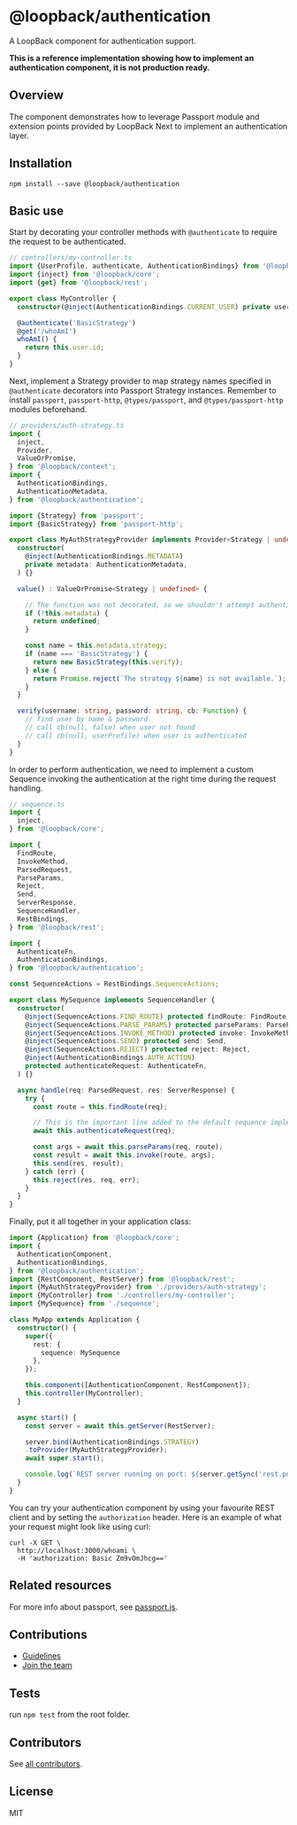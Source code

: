 # @loopback/authentication

A LoopBack component for authentication support.

**This is a reference implementation showing how to implement an authentication component, it is not production ready.**

## Overview

The component demonstrates how to leverage Passport module and extension points
provided by LoopBack Next to implement an authentication layer.

## Installation

```shell
npm install --save @loopback/authentication
```

## Basic use

Start by decorating your controller methods with `@authenticate` to require
the request to be authenticated.

```ts
// controllers/my-controller.ts
import {UserProfile, authenticate, AuthenticationBindings} from '@loopback/authentication';
import {inject} from '@loopback/core';
import {get} from '@loopback/rest';

export class MyController {
  constructor(@inject(AuthenticationBindings.CURRENT_USER) private user: UserProfile) {}

  @authenticate('BasicStrategy')
  @get('/whoAmI')
  whoAmI() {
    return this.user.id;
  }
}
```

Next, implement a Strategy provider to map strategy names specified
in `@authenticate` decorators into Passport Strategy instances.
Remember to install `passport`, `passport-http`, `@types/passport`, and
`@types/passport-http` modules beforehand.

```ts
// providers/auth-strategy.ts
import {
  inject,
  Provider,
  ValueOrPromise,
} from '@loopback/context';
import {
  AuthenticationBindings,
  AuthenticationMetadata,
} from '@loopback/authentication';

import {Strategy} from 'passport';
import {BasicStrategy} from 'passport-http';

export class MyAuthStrategyProvider implements Provider<Strategy | undefined> {
  constructor(
    @inject(AuthenticationBindings.METADATA)
    private metadata: AuthenticationMetadata,
  ) {}

  value() : ValueOrPromise<Strategy | undefined> {

    // The function was not decorated, so we shouldn't attempt authentication
    if (!this.metadata) {
      return undefined;
    }

    const name = this.metadata.strategy;
    if (name === 'BasicStrategy') {
      return new BasicStrategy(this.verify);
    } else {
      return Promise.reject(`The strategy ${name} is not available.`);
    }
  }

  verify(username: string, password: string, cb: Function) {
    // find user by name & password
    // call cb(null, false) when user not found
    // call cb(null, userProfile) when user is authenticated
  }
}
```

In order to perform authentication, we need to implement a custom Sequence
invoking the authentication at the right time during the request handling.

```ts
// sequence.ts
import {
  inject,
} from '@loopback/core';

import {
  FindRoute,
  InvokeMethod,
  ParsedRequest,
  ParseParams,
  Reject,
  Send,
  ServerResponse,
  SequenceHandler,
  RestBindings,
} from '@loopback/rest';

import {
  AuthenticateFn,
  AuthenticationBindings,
} from '@loopback/authentication';

const SequenceActions = RestBindings.SequenceActions;

export class MySequence implements SequenceHandler {
  constructor(
    @inject(SequenceActions.FIND_ROUTE) protected findRoute: FindRoute,
    @inject(SequenceActions.PARSE_PARAMS) protected parseParams: ParseParams,
    @inject(SequenceActions.INVOKE_METHOD) protected invoke: InvokeMethod,
    @inject(SequenceActions.SEND) protected send: Send,
    @inject(SequenceActions.REJECT) protected reject: Reject,
    @inject(AuthenticationBindings.AUTH_ACTION)
    protected authenticateRequest: AuthenticateFn,
  ) {}

  async handle(req: ParsedRequest, res: ServerResponse) {
    try {
      const route = this.findRoute(req);

      // This is the important line added to the default sequence implementation
      await this.authenticateRequest(req);

      const args = await this.parseParams(req, route);
      const result = await this.invoke(route, args);
      this.send(res, result);
    } catch (err) {
      this.reject(res, req, err);
    }
  }
}
```

Finally, put it all together in your application class:

```ts
import {Application} from '@loopback/core';
import {
  AuthenticationComponent,
  AuthenticationBindings,
} from '@loopback/authentication';
import {RestComponent, RestServer} from '@loopback/rest';
import {MyAuthStrategyProvider} from './providers/auth-strategy';
import {MyController} from './controllers/my-controller';
import {MySequence} from './sequence';

class MyApp extends Application {
  constructor() {
    super({
      rest: {
        sequence: MySequence
      },
    });

    this.component([AuthenticationComponent, RestComponent]);
    this.controller(MyController);
  }

  async start() {
    const server = await this.getServer(RestServer);

    server.bind(AuthenticationBindings.STRATEGY)
    .toProvider(MyAuthStrategyProvider);
    await super.start();

    console.log(`REST server running on port: ${server.getSync('rest.port')}`);
  }
}
```

You can try your authentication component by using your favourite REST client
and by setting the `authorization` header. Here is an example of what your
request might look like using curl:
```
curl -X GET \
  http://localhost:3000/whoami \
  -H 'authorization: Basic Zm9vOmJhcg=='
```

## Related resources

For more info about passport, see [passport.js](http://passportjs.org/).

## Contributions

- [Guidelines](https://github.com/strongloop/loopback-next/wiki/Contributing#guidelines)
- [Join the team](https://github.com/strongloop/loopback-next/issues/110)

## Tests

run `npm test` from the root folder.

## Contributors

See [all contributors](https://github.com/strongloop/loopback-next/graphs/contributors).

## License

MIT
